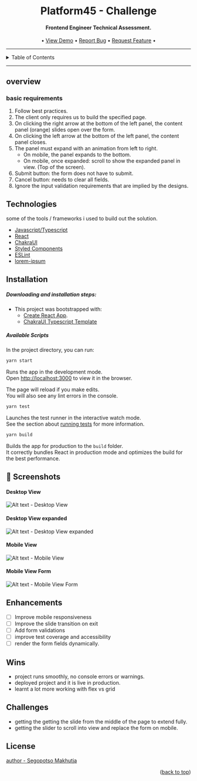 <div id="top"></div>
<h1 align="center">
  <br>
    Platform45 - Challenge
</h1>

<h4 align="center">Frontend Engineer Technical Assessment.</h4>

<p align="center">
   • <a href="">View Demo</a>
   • <a href="/issues">Report Bug</a>
  • <a href="/issues">Request Feature</a> •
</p>

--- 

<!-- TABLE OF CONTENTS -->
<details>
  <summary>Table of Contents</summary>
  <ol>
    <li>
      <a href="#about-the-project">About The Project</a>
      <ul>
        <li><a href="#built-with">Built With</a></li>
      </ul>
    </li>
    <li>
      <a href="#getting-started">Getting Started</a>
      <ul>
        <li><a href="#prerequisites">Prerequisites</a></li>
        <li><a href="#installation">Installation</a></li>
      </ul>
    </li>
    <li><a href="#overview">Overview</a></li>
    <li><a href="#technologies">Tech Stack</a></li>
    <li><a href="#installation">Installation</a></li>
    <li><a href="#enhancements">Future Enhancements</a> </li>
    <li><a href="#wins">Wins</a> </li>
    <li><a href="#challenges">Challenges</a> </li>
  </ol>
</details>

---

## overview

### basic requirements
1. Follow best practices.
2. The client only requires us to build the specified page.
3. On clicking the right arrow at the bottom of the left panel, the content panel (orange) slides open over the form.
4. On clicking the left arrow at the bottom of the left panel, the content panel closes.
5. The panel must expand with an animation from left to right.
    * On mobile, the panel expands to the bottom.
    * On mobile, once expanded: scroll to show the expanded panel in view. (Top of the screen).
6. Submit button: the form does not have to submit.
7. Cancel button: needs to clear all fields.
8. Ignore the input validation requirements that are implied by the designs.

## Technologies
some of the tools / frameworks i used to build out the solution.
- [Javascript/Typescript]()
- [React]()
- [ChakraUI](https://chakra-ui.com/guidesgetting-started/cra-guide)
- [Styled Components](https://emotion.sh/docs/typescript)
- [ESLint]()
- [lorem-ipsum](https://www.npmjs.com/package/lorem-ipsum)

## Installation
##### Downloading and installation steps:
* This project was bootstrapped with: 
    * [Create React App](https://github.com/facebook/create-react-app).
    * [ChakraUI Typescript Template](https://chakra-ui.com/guidesgetting-started/cra-guide)

##### Available Scripts

In the project directory, you can run:

```sh
yarn start
```

Runs the app in the development mode.<br /> Open
[http://localhost:3000](http://localhost:3000) to view it in the browser.

The page will reload if you make edits.<br /> You will also see any lint errors
in the console.

```sh 
yarn test
```

Launches the test runner in the interactive watch mode.<br /> See the section
about
[running tests](https://facebook.github.io/create-react-app/docs/running-tests)
for more information.

```sh 
yarn build
```

Builds the app for production to the `build` folder.<br /> It correctly bundles
React in production mode and optimizes the build for the best performance.

## 📸 Screenshots

#### Desktop View
![Alt text - Desktop View](/public/Screenshot%202022-04-02%20at%2018.26.10.png?raw=true "Home View Light Mode")
#### Desktop View expanded
![Alt text - Desktop View expanded](/public/Screenshot%202022-04-02%20at%2018.26.24.png?raw=true)

#### Mobile View
![Alt text - Mobile View](/public/Screenshot%202022-04-02%20at%2018.26.41.png?raw=true)

#### Mobile View Form
![Alt text - Mobile View Form](/public/Screenshot%202022-04-02%20at%2018.27.28.png?raw=true)


## Enhancements
- [ ] Improve mobile responsiveness
- [ ] Improve the slide transition on exit
- [ ] Add form validations
- [ ] improve test coverage and accessibility
- [ ] render the form fields dynamically.

## Wins
- project runs smoothly, no console errors or warnings.
- deployed project and it is live in production.
- learnt a lot more working with flex vs grid
## Challenges
- getting the getting the slide from the middle of the page to extend fully.
- getting the slider to scroll into view and replace the form on mobile.

## License
[author - Segopotso Makhutja]()
<p align="right">(<a href="#top">back to top</a>)</p>